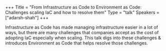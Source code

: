 +++
Title = "From Infrastructure as Code to Environment as Code: Challenges scaling IaC and how to resolve them"
Type = "talk"
Speakers = ["adarsh-shah"]
+++

Infrastructure as Code has made managing infrastructure easier in a lot of ways, but there are many challenges that companies accept as the cost of adopting IaC especially when scaling. This talk digs into these challenges & introduces Environment as Code that helps resolve those challenges.
